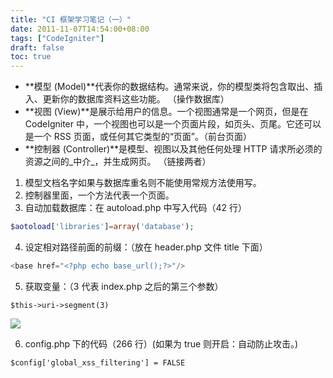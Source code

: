 ```yaml
---
title: "CI 框架学习笔记（一）"
date: 2011-11-07T14:54:00+08:00
tags: ["CodeIgniter"] 
draft: false
toc: true
---
```


* **模型 (Model)**代表你的数据结构。通常来说，你的模型类将包含取出、插入、更新你的数据库资料这些功能。 （操作数据库）
* **视图 (View)**是展示给用户的信息。一个视图通常是一个网页，但是在 CodeIgniter 中，一个视图也可以是一个页面片段，如页头、页尾。它还可以是一个 RSS 页面，或任何其它类型的“页面”。（前台页面）
* **控制器 (Controller)**是模型、视图以及其他任何处理 HTTP 请求所必须的资源之间的_中介_，并生成网页。 （链接两者）
1. 模型文档名字如果与数据库重名则不能使用常规方法使用写。
2. 控制器里面，一个方法代表一个页面。
3. 自动加载数据库：在 autoload.php 中写入代码（42 行）

```php
$aotoload['libraries']=array('database');
```

4. 设定相对路径前面的前缀：（放在 header.php 文件 title 下面）

```php
<base href="<?php echo base_url();?>"/>
```

5. 获取变量：（3 代表 index.php 之后的第三个参数）

```
$this->uri->segment(3)
```

![](https://blog-1251237404.cos.ap-guangzhou.myqcloud.com/20190424160745.png)

6. config.php 下的代码（266 行）(如果为 true 则开启：自动防止攻击。)

```
$config['global_xss_filtering'] = FALSE
```
